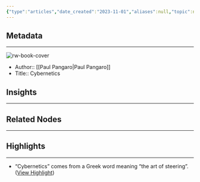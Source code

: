 ```yaml
---
{"type":"articles","date_created":"2023-11-01","aliases":null,"topic":null,"url":"https://www.pangaro.com/definition-cybernetics.html","layout":null,"banner":null,"dg-publish":true,"tags":null,"permalink":"/300-biblio/200-articles/cybernetics/","dgPassFrontmatter":true,"created":"2023-10-31T21:43:36.770-05:00","updated":"2023-10-31T21:43:37.082-05:00"}
---
```


## Metadata
---
![rw-book-cover](https://readwise-assets.s3.amazonaws.com/static/images/article0.00998d930354.png)
- Author:: [[Paul Pangaro\|Paul Pangaro]]
- Title:: Cybernetics



## Insights
---
## Related Nodes
---

## Highlights 
---
- “Cybernetics” comes from a Greek word meaning “the art of steering”. ([View Highlight](https://read.readwise.io/read/01he4bye0hymwrzpaa575wp3at))
